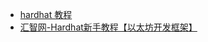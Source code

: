 * [hardhat 教程](https://hardhat.org/tutorial/)
* [汇智网-Hardhat新手教程【以太坊开发框架】](http://blog.hubwiz.com/2021/02/26/hardhat-beginner-tutorial/)